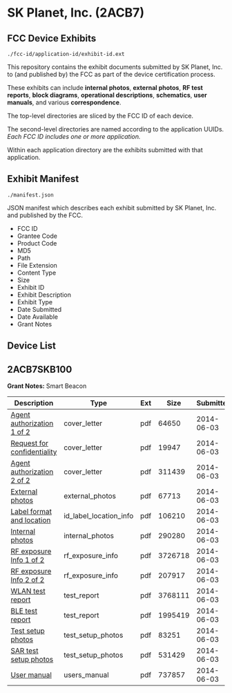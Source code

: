 # SK Planet, Inc. (2ACB7)
## FCC Device Exhibits

```
./fcc-id/application-id/exhibit-id.ext
```

This repository contains the exhibit documents submitted by SK Planet, Inc. to (and published by) the FCC as part of the device certification process.

These exhibits can include **internal photos**, **external photos**, **RF test reports**, **block diagrams**, **operational descriptions**, **schematics**, **user manuals**, and various **correspondence**.

The top-level directories are sliced by the FCC ID of each device.

The second-level directories are named according to the application UUIDs. *Each FCC ID includes one or more application.*

Within each application directory are the exhibits submitted with that application. 

## Exhibit Manifest

```
./manifest.json
```

JSON manifest which describes each exhibit submitted by SK Planet, Inc. and published by the FCC.

- FCC ID
- Grantee Code
- Product Code
- MD5
- Path
- File Extension
- Content Type
- Size
- Exhibit ID
- Exhibit Description
- Exhibit Type
- Date Submitted
- Date Available
- Grant Notes

## Device List
## 2ACB7SKB100
**Grant Notes:** Smart Beacon

| Description | Type | Ext | Size | Submitted | Available |
| ----------- | ---- | --- | ---- | --------- | --------- |
| [Agent authorization 1 of 2](2ACB7SKB100/fc05295ae398e3728d9c3ad111e5a01b/2285000.pdf) | cover_letter | pdf | 64650 | 2014-06-03 | 2014-06-03 |
| [Request for confidentiality](2ACB7SKB100/fc05295ae398e3728d9c3ad111e5a01b/2285002.pdf) | cover_letter | pdf | 19947 | 2014-06-03 | 2014-06-03 |
| [Agent authorization 2 of 2](2ACB7SKB100/fc05295ae398e3728d9c3ad111e5a01b/2285001.pdf) | cover_letter | pdf | 311439 | 2014-06-03 | 2014-06-03 |
| [External photos](2ACB7SKB100/fc05295ae398e3728d9c3ad111e5a01b/2284995.pdf) | external_photos | pdf | 67713 | 2014-06-03 | 2014-11-30 |
| [Label format and location](2ACB7SKB100/fc05295ae398e3728d9c3ad111e5a01b/2285003.pdf) | id_label_location_info | pdf | 106210 | 2014-06-03 | 2014-06-03 |
| [Internal photos](2ACB7SKB100/fc05295ae398e3728d9c3ad111e5a01b/2284996.pdf) | internal_photos | pdf | 290280 | 2014-06-03 | 2014-11-30 |
| [RF exposure Info 1 of 2](2ACB7SKB100/fc05295ae398e3728d9c3ad111e5a01b/2285006.pdf) | rf_exposure_info | pdf | 3726718 | 2014-06-03 | 2014-06-03 |
| [RF exposure Info 2 of 2](2ACB7SKB100/fc05295ae398e3728d9c3ad111e5a01b/2285007.pdf) | rf_exposure_info | pdf | 207917 | 2014-06-03 | 2014-06-03 |
| [WLAN test report](2ACB7SKB100/fc05295ae398e3728d9c3ad111e5a01b/2285004.pdf) | test_report | pdf | 3768111 | 2014-06-03 | 2014-06-03 |
| [BLE test report](2ACB7SKB100/fc05295ae398e3728d9c3ad111e5a01b/2285005.pdf) | test_report | pdf | 1995419 | 2014-06-03 | 2014-06-03 |
| [Test setup photos](2ACB7SKB100/fc05295ae398e3728d9c3ad111e5a01b/2284997.pdf) | test_setup_photos | pdf | 83251 | 2014-06-03 | 2014-11-30 |
| [SAR test setup photos](2ACB7SKB100/fc05295ae398e3728d9c3ad111e5a01b/2284998.pdf) | test_setup_photos | pdf | 531429 | 2014-06-03 | 2014-11-30 |
| [User manual](2ACB7SKB100/fc05295ae398e3728d9c3ad111e5a01b/2284999.pdf) | users_manual | pdf | 737857 | 2014-06-03 | 2014-11-30 |
